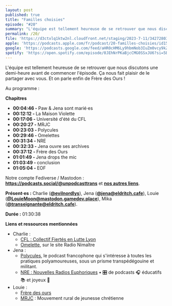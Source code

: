 ```yaml
---
layout: post
published: true
title: "Familles choisies"
episode: "#20"
summary: "L'équipe est tellement heureuse de se retrouver que nous discutons une demi-heure avant de commencer l'épisode. Frère des Ours."
permalink: /20/
file: 'https://d3ctxlq1ktw2nl.cloudfront.net/staging/2023-7-11/342728031-22050-1-e367693d624cf.m4a'
apple: 'https://podcasts.apple.com/fr/podcast/20-familles-choisies/id1535381424?i=1000624179473'
google: 'https://podcasts.google.com/feed/aHR0cHM6Ly9hbmNob3IuZm0vcy9kZDA3MzQvcG9kY2FzdC9yc3M/episode/YmFjMDlmM2QtNmI0MS00YjU0LWFmNDItMzYwOGM1MzQyMGFi?sa=X&ved=0CAUQkfYCahcKEwiIxbP7k9WAAxUAAAAAHQAAAAAQAQ'
spotify: 'https://open.spotify.com/episode/0JEhNrPKaBjcCMG0SSxJU6?si=5BJxqEMMRW-iqeZ0UFE_tA'
---
```

<p>L'équipe est tellement heureuse de se retrouver que nous discutons une demi-heure avant de commencer l'épisode. Ça nous fait plaisir de le partager avec vous. Et on parle enfin de Frère des Ours !</p>

<!--more-->

<p>Au programme :</p>

<p><strong>Chapitres</strong></p>
<ul>
  <li><strong>00:04:46 - </strong>Paw & Jena sont marié·es</li>
  <li><strong>00:12:12 - </strong>La Maison Violette</li>
  <li><strong>00:17:06 - </strong>Université d'été du CFL</li>
  <li><strong>00:20:27 - </strong>MRJC</li>
  <li><strong>00:23:03 - </strong>Polycules</li>
  <li><strong>00:29:46 - </strong>Omelettes</li>
  <li><strong>00:31:34 - </strong>NRE</li>
  <li><strong>00:32:33 - </strong>Jena ouvre ses archives</li>
  <li><strong>00:37:12 - </strong>Frère des Ours</li>
  <li><strong>01:01:49 - </strong>Jena drops the mic</li>
  <li><strong>01:03:49 - </strong>conclusion</li>
  <li><strong>01:05:04 - </strong>EOF</li>
</ul>

<p>Notre  compte Fediverse / Mastodon : <a href="https://podcasts.social/@unpodcasttrans"><strong>https://podcasts.social/@unpodcasttrans</strong></a> et <a href="https://linktr.ee/1pct"><strong>nos autres liens</strong></a>.</p>

<p><strong>Présent·es :</strong> 
Charlie (<a href="https://twitter.com/evilnordlys"><strong>@evilnordlys</strong></a>),  
Jena (<a href="https://eldritch.cafe/@jena"><strong>@jena@eldritch.cafe</strong></a>), 
Louie (<a href="https://mastodon.gamedev.place/@LouieMoon"><strong>@LouieMoon@mastodon.gamedev.place</strong></a>),  
Mika (<a href="https://eldritch.cafe/@transeignante"><strong>@transeignante@eldritch.cafe</strong></a>).</p> 

<p><strong>Durée :</strong> 01:30:38</p>

<p><strong>Liens et ressources mentionnées</strong></p>
<ul>
  <li>Charlie :
   <ul>
     <li><a href="https://www.fierte.net">CFL : Collectif Fiertés en Lutte Lyon</a></li>
     <li><a href="https://radionimaitre.oma-radio.fr/#1669467459">Omelette</a>, sur le site Radio Nimaître</li>
   </ul>
  </li>
  <li>Jena :
    <ul>
      <li><a href="https://polycules.fr">Polycules</a>, le podcast francophone qui s'intéresse à toutes les pratiques polyamoureuses, sous un prisme transpédégouine et militant.</li>
      <li><a href="http://nre.fm">NRE : Nouvelles Radios Euphoriques</a> • 🎛️ de podcasts 🎧 éducatifs 📚 et joyeux 🎉</li>
    </ul>
  </li>
  <li>Louie :
    <ul>
      <li><a href="https://fr.wikipedia.org/wiki/Frère_des_ours">Frère des ours</a></li>
      <li><a href="https://fr.wikipedia.org/wiki/Mouvement_rural_de_jeunesse_chrétienne">MRJC</a> : Mouvement rural de jeunesse chrétienne</li>
    </ul>
  </li>
</ul>


